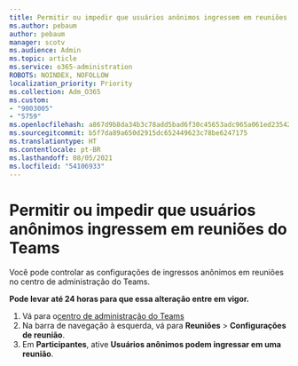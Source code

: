 ```yaml
---
title: Permitir ou impedir que usuários anônimos ingressem em reuniões do Teams
ms.author: pebaum
author: pebaum
manager: scotv
ms.audience: Admin
ms.topic: article
ms.service: o365-administration
ROBOTS: NOINDEX, NOFOLLOW
localization_priority: Priority
ms.collection: Adm_O365
ms.custom:
- "9003005"
- "5759"
ms.openlocfilehash: a867d9b8da34b3c78add5bad6f30c45653adc965a061ed235429a7d7447cffd6
ms.sourcegitcommit: b5f7da89a650d2915dc652449623c78be6247175
ms.translationtype: HT
ms.contentlocale: pt-BR
ms.lasthandoff: 08/05/2021
ms.locfileid: "54106933"
---
```

# <a name="allow-or-prevent-anonymous-users-from-joining-teams-meetings"></a>Permitir ou impedir que usuários anônimos ingressem em reuniões do Teams

Você pode controlar as configurações de ingressos anônimos em reuniões no centro de administração do Teams.

**Pode levar até 24 horas para que essa alteração entre em vigor.**

1.  Vá para o[centro de administração do Teams](https://admin.teams.microsoft.com)
2.  Na barra de navegação à esquerda, vá para  **Reuniões**  >  **Configurações de reunião**.
3.  Em **Participantes**, ative  **Usuários anônimos podem ingressar em uma reunião**.